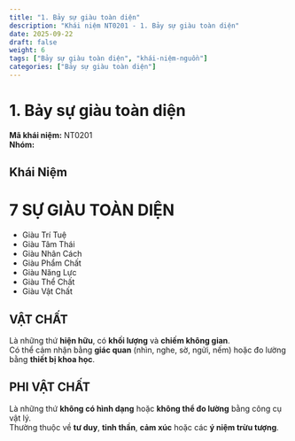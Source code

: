 ```yaml
---
title: "1. Bảy sự giàu toàn diện"
description: "Khái niệm NT0201 - 1. Bảy sự giàu toàn diện"
date: 2025-09-22
draft: false
weight: 6
tags: ["Bảy sự giàu toàn diện", "khái-niệm-nguồn"]
categories: ["Bảy sự giàu toàn diện"]
---
```


# 1. Bảy sự giàu toàn diện

**Mã khái niệm:** NT0201  
**Nhóm:** 

## Khái Niệm
# 7 SỰ GIÀU TOÀN DIỆN

- Giàu Trí Tuệ
- Giàu Tâm Thái
- Giàu Nhân Cách
- Giàu Phẩm Chất
- Giàu Năng Lực
- Giàu Thể Chất
- Giàu Vật Chất


## VẬT CHẤT
Là những thứ **hiện hữu**, có **khối lượng** và **chiếm không gian**.  
Có thể cảm nhận bằng **giác quan** (nhìn, nghe, sờ, ngửi, nếm) hoặc đo lường bằng **thiết bị khoa học**.

## PHI VẬT CHẤT
Là những thứ **không có hình dạng** hoặc **không thể đo lường** bằng công cụ vật lý.  
Thường thuộc về **tư duy**, **tinh thần**, **cảm xúc** hoặc các **ý niệm trừu tượng**.



